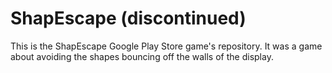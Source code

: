 # ShapEscape (discontinued)
This is the ShapEscape Google Play Store game's repository. It was a game about avoiding the shapes bouncing off the walls of the display.
